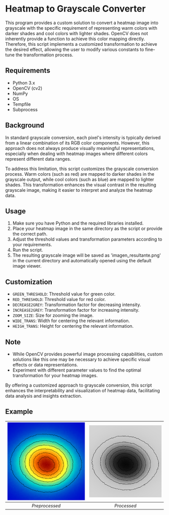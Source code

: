 # Heatmap to Grayscale Converter

This program provides a custom solution to convert a heatmap image into grayscale with the specific requirement of representing warm colors with darker shades and cool colors with lighter shades. OpenCV does not inherently provide a function to achieve this color mapping directly. Therefore, this script implements a customized transformation to achieve the desired effect, allowing the user to modify various constants to fine-tune the transformation process.
## Requirements

- Python 3.x
- OpenCV (cv2)
- NumPy
- OS
- Tempfile
- Subprocess


## Background

In standard grayscale conversion, each pixel's intensity is typically derived from a linear combination of its RGB color components. However, this approach does not always produce visually meaningful representations, especially when dealing with heatmap images where different colors represent different data ranges.

To address this limitation, this script customizes the grayscale conversion process. Warm colors (such as red) are mapped to darker shades in the grayscale output, while cool colors (such as blue) are mapped to lighter shades. This transformation enhances the visual contrast in the resulting grayscale image, making it easier to interpret and analyze the heatmap data.

## Usage

1. Make sure you have Python and the required libraries installed.
2. Place your heatmap image in the same directory as the script or provide the correct path.
3. Adjust the threshold values and transformation parameters according to your requirements.
4. Run the script.
5. The resulting grayscale image will be saved as 'imagen_resultante.png' in the current directory and automatically opened using the default image viewer.

## Customization

- `GREEN_THRESHOLD`: Threshold value for green color.
- `RED_THRESHOLD`: Threshold value for red color.
- `DECREASE2GREY`: Transformation factor for decreasing intensity.
- `INCREASE2GREY`: Transformation factor for increasing intensity.
- `ZOOM_SIZE`: Size for zooming the image.
- `WIDE_TRANS`: Width for centering the relevant information.
- `HEIGH_TRANS`: Height for centering the relevant information.

## Note
  
- While OpenCV provides powerful image processing capabilities, custom solutions like this one may be necessary to achieve specific visual effects or data representations.
- Experiment with different parameter values to find the optimal transformation for your heatmap images.

By offering a customized approach to grayscale conversion, this script enhances the interpretability and visualization of heatmap data, facilitating data analysis and insights extraction.

## Example

![Imagen 1](/imgs/work_img.png) | ![Imagen 2](/imgs/result.png)
:-------------------------:|:-------------------------:
*Preprocessed* | *Processed*


